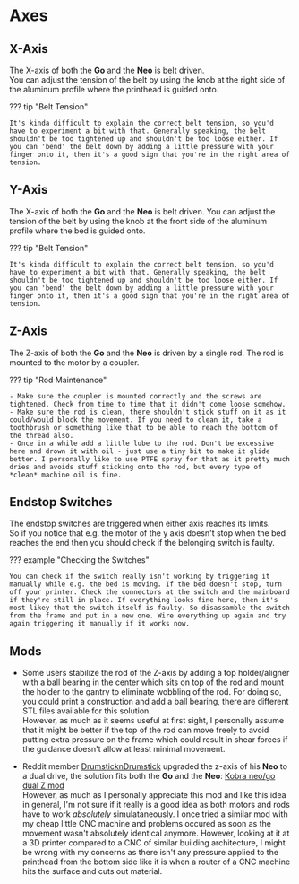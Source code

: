 <link rel=”manifest” href=”docs/manifest.webmanifest”>
  

# Axes

## X-Axis
The X-axis of both the **Go** and the **Neo** is belt driven.  
You can adjust the tension of the belt by using the knob at the right side of the aluminum profile where the printhead is guided onto.  

??? tip "Belt Tension"

    It's kinda difficult to explain the correct belt tension, so you'd have to experiment a bit with that. Generally speaking, the belt shouldn't be too tightened up and shouldn't be too loose either. If you can 'bend' the belt down by adding a little pressure with your finger onto it, then it's a good sign that you're in the right area of tension.

## Y-Axis
The X-axis of both the **Go** and the **Neo** is belt driven. You can adjust the tension of the belt by using the knob at the front side of the aluminum profile where the bed is guided onto.  

??? tip "Belt Tension"

    It's kinda difficult to explain the correct belt tension, so you'd have to experiment a bit with that. Generally speaking, the belt shouldn't be too tightened up and shouldn't be too loose either. If you can 'bend' the belt down by adding a little pressure with your finger onto it, then it's a good sign that you're in the right area of tension. 
    
## Z-Axis
The Z-axis of both the **Go** and the **Neo** is driven by a single rod. The rod is mounted to the motor by a coupler.  
  
??? tip "Rod Maintenance"

    - Make sure the coupler is mounted correctly and the screws are tightened. Check from time to time that it didn't come loose somehow. 
    - Make sure the rod is clean, there shouldn't stick stuff on it as it could/would block the movement. If you need to clean it, take a toothbrush or something like that to be able to reach the bottom of the thread also.  
    - Once in a while add a little lube to the rod. Don't be excessive here and drown it with oil - just use a tiny bit to make it glide better. I personally like to use PTFE spray for that as it pretty much dries and avoids stuff sticking onto the rod, but every type of *clean* machine oil is fine. 

## Endstop Switches
The endstop switches are triggered when either axis reaches its limits.  
So if you notice that e.g. the motor of the y axis doesn't stop when the bed reaches the end then you should check if the belonging switch is faulty. 

??? example "Checking the Switches"

    You can check if the switch really isn't working by triggering it manually while e.g. the bed is moving. If the bed doesn't stop, turn off your printer. Check the connectors at the switch and the mainboard if they're still in place. If everything looks fine here, then it's most likey that the switch itself is faulty. So disassamble the switch from the frame and put in a new one. Wire everything up again and try again triggering it manually if it works now.   
  
## Mods

- Some users stabilize the rod of the Z-axis by adding a top holder/aligner with a ball bearing in the center which sits on top of the rod and mount the holder to the gantry to eliminate wobbling of the rod. For doing so, you could print a construction and add a ball bearing, there are different STL files available for this solution.  
  However, as much as it seems useful at first sight, I personally assume that it might be better if the top of the rod can move freely to avoid putting extra pressure on the frame which could result in shear forces if the guidance doesn't allow at least minimal movement.   
    
- Reddit member [DrumsticknDrumstick](https://www.reddit.com/user/DrumsticknDrumstick/) upgraded the z-axis of his **Neo** to a dual drive, the solution fits both the **Go** and the **Neo**: [Kobra neo/go dual Z mod](https://www.reddit.com/r/anycubic/comments/1083sr2/kobra_neogo_dual_z_mod/)  
  However, as much as I personally appreciate this mod and like this idea in general, I'm not sure if it really is a good idea as both motors and rods have to work *absolutely* simulataneously. I once tried a similar mod with my cheap little CNC machine and problems occured as soon as the movement wasn't absolutely identical anymore. However, looking at it at a 3D printer compared to a CNC of similar building architecture, I might be wrong with my concerns as there isn't any pressure applied to the printhead from the bottom side like it is when a router of a CNC machine hits the surface and cuts out material.      
